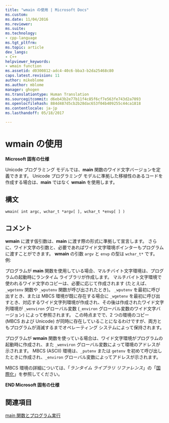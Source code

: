 ```yaml
---
title: "wmain の使用 | Microsoft Docs"
ms.custom: 
ms.date: 11/04/2016
ms.reviewer: 
ms.suite: 
ms.technology:
- cpp-language
ms.tgt_pltfrm: 
ms.topic: article
dev_langs:
- C++
helpviewer_keywords:
- wmain function
ms.assetid: d0300812-adc4-40c6-bba3-b2da25468c80
caps.latest.revision: 11
author: mikeblome
ms.author: mblome
manager: ghogen
ms.translationtype: Human Translation
ms.sourcegitcommit: d6eb43b2e77b11f4c85f6cf7e563fe743d2a7093
ms.openlocfilehash: 884d487d5cb2b28dac653f04b409255c44ca1818
ms.contentlocale: ja-jp
ms.lasthandoff: 05/18/2017

---
```

# <a name="using-wmain"></a>wmain の使用
**Microsoft 固有の仕様**  
  
 Unicode プログラミング モデルでは、**main** 関数のワイド文字バージョンを定義できます。 Unicode プログラミング モデルに準拠した移植性のあるコードを作成する場合は、**main** ではなく **wmain** を使用します。  
  
## <a name="syntax"></a>構文  
  
```  
wmain( int argc, wchar_t *argv[ ], wchar_t *envp[ ] )  
```  
  
## <a name="remarks"></a>コメント  
 **wmain** に渡す仮引数は、**main** に渡す際の形式に準拠して宣言します。 さらに、ワイド文字の引数と、必要であればワイド文字環境ポインターもプログラムに渡すことができます。 **wmain** の引数 `argv` と `envp` の型は `wchar_t*` です。 例:  
  
 プログラムが **main** 関数を使用している場合、マルチバイト文字環境は、プログラムの起動時にランタイム ライブラリが作成します。 マルチバイト文字環境で使われるワイド文字のコピーは、必要に応じて作成されます (たとえば、`_wgetenv` 関数や `_wputenv` 関数が呼び出されたとき)。 `_wputenv` を最初に呼び出すとき、または MBCS 環境が既に存在する場合に `_wgetenv` を最初に呼び出すとき、対応するワイド文字列環境が作成され、その後は作成されたワイド文字列環境が `_wenviron` グローバル変数 (`_environ` グローバル変数のワイド文字バージョン) によって参照されます。 この時点までで、2 つの環境のコピー (MBCS および Unicode) が同時に存在していることになるわけですが、両方ともプログラムが消滅するまでオペレーティング システムによって保持されます。  
  
 プログラムが **wmain** 関数を使っている場合は、ワイド文字環境がプログラムの起動時に作成され、また `_wenviron` グローバル変数によって環境のアドレスが示されます。 MBCS (ASCII) 環境は、`_putenv` または `getenv` を初めて呼び出したときに作成され、`_environ` グローバル変数によってアドレスが示されます。  
  
 MBCS 環境の詳細については、「*ランタイム ライブラリ リファレンス*」の「[国際化](../c-runtime-library/internationalization.md)」を参照してください。  
  
 **END Microsoft 固有の仕様**  
  
## <a name="see-also"></a>関連項目  
 [main 関数とプログラム実行](../c-language/main-function-and-program-execution.md)
